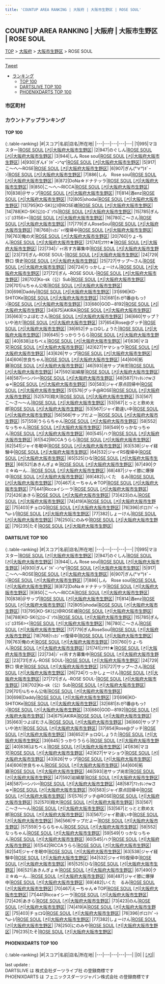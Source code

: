 ```yaml
---
title: 'COUNTUP AREA RANKING | 大阪府 | 大阪市生野区 | ROSE SOUL'
---
```

## COUNTUP AREA RANKING | 大阪府 | 大阪市生野区 | ROSE SOUL

[TOP](/darts/rank/) > [大阪府](/darts/rank/大阪府/) > [大阪市生野区](/darts/rank/大阪府/大阪市生野区/) > ROSE SOUL

___

<a href="https://twitter.com/share?ref_src=twsrc%5Etfw" data-text="COUNTUP AREA RANKING | 大阪府大阪市生野区ROSE SOUL" class="twitter-share-button" data-hashtags="DARTSLIVE,PHOENIXDARTS,darts,ダーツ" data-show-count="false">Tweet</a>

* [ランキング](#カウントアップランキング)
    * [TOP 100](#top-100)
    * [DARTSLIVE TOP 100](#dartslive-top-100)
    * [PHOENIXDARTS TOP 100](#phoenixdarts-top-100)

### 市区町村

<ul>

</ul>

### カウントアップランキング

#### TOP 100



{:.table-ranking}
|#|スコア|名前|店名|所在地|
|---|---|---|---|---|
|1|995|<span class="rank-name-dl">マヨスター</span>|<a href="/darts/rank/shops/4bfdea0d7ebdd9b50d9b047a20a7ba1e.html">ROSE SOUL</a> <a href="https://search.dartslive.com/jp/shop/4bfdea0d7ebdd9b50d9b047a20a7ba1e">[↗]</a>|<a href="/darts/rank/大阪府/大阪市生野区">大阪府大阪市生野区</a>|
|2|947|<span class="rank-name-dl">のぐしん</span>|<a href="/darts/rank/shops/4bfdea0d7ebdd9b50d9b047a20a7ba1e.html">ROSE SOUL</a> <a href="https://search.dartslive.com/jp/shop/4bfdea0d7ebdd9b50d9b047a20a7ba1e">[↗]</a>|<a href="/darts/rank/大阪府/大阪市生野区">大阪府大阪市生野区</a>|
|3|944|<span class="rank-name-dl">しん Rose soul</span>|<a href="/darts/rank/shops/4bfdea0d7ebdd9b50d9b047a20a7ba1e.html">ROSE SOUL</a> <a href="https://search.dartslive.com/jp/shop/4bfdea0d7ebdd9b50d9b047a20a7ba1e">[↗]</a>|<a href="/darts/rank/大阪府/大阪市生野区">大阪府大阪市生野区</a>|
|4|930|<span class="rank-name-dl">ぎんｷﾞﾗｷﾞｰﾝ^q^</span>|<a href="/darts/rank/shops/4bfdea0d7ebdd9b50d9b047a20a7ba1e.html">ROSE SOUL</a> <a href="https://search.dartslive.com/jp/shop/4bfdea0d7ebdd9b50d9b047a20a7ba1e">[↗]</a>|<a href="/darts/rank/大阪府/大阪市生野区">大阪府大阪市生野区</a>|
|5|917|<span class="rank-name-dl">こ〜へ〜ROSE</span>|<a href="/darts/rank/shops/4bfdea0d7ebdd9b50d9b047a20a7ba1e.html">ROSE SOUL</a> <a href="https://search.dartslive.com/jp/shop/4bfdea0d7ebdd9b50d9b047a20a7ba1e">[↗]</a>|<a href="/darts/rank/大阪府/大阪市生野区">大阪府大阪市生野区</a>|
|6|907|<span class="rank-name-dl">ぎん(°∀°)ｷﾞｰﾝ</span>|<a href="/darts/rank/shops/4bfdea0d7ebdd9b50d9b047a20a7ba1e.html">ROSE SOUL</a> <a href="https://search.dartslive.com/jp/shop/4bfdea0d7ebdd9b50d9b047a20a7ba1e">[↗]</a>|<a href="/darts/rank/大阪府/大阪市生野区">大阪府大阪市生野区</a>|
|7|886|<span class="rank-name-dl">しん　Rose soul</span>|<a href="/darts/rank/shops/4bfdea0d7ebdd9b50d9b047a20a7ba1e.html">ROSE SOUL</a> <a href="https://search.dartslive.com/jp/shop/4bfdea0d7ebdd9b50d9b047a20a7ba1e">[↗]</a>|<a href="/darts/rank/大阪府/大阪市生野区">大阪府大阪市生野区</a>|
|8|872|<span class="rank-name-dl">DoNa☆ドナテッラ</span>|<a href="/darts/rank/shops/4bfdea0d7ebdd9b50d9b047a20a7ba1e.html">ROSE SOUL</a> <a href="https://search.dartslive.com/jp/shop/4bfdea0d7ebdd9b50d9b047a20a7ba1e">[↗]</a>|<a href="/darts/rank/大阪府/大阪市生野区">大阪府大阪市生野区</a>|
|9|850|<span class="rank-name-dl">こ〜へ〜RICCA</span>|<a href="/darts/rank/shops/4bfdea0d7ebdd9b50d9b047a20a7ba1e.html">ROSE SOUL</a> <a href="https://search.dartslive.com/jp/shop/4bfdea0d7ebdd9b50d9b047a20a7ba1e">[↗]</a>|<a href="/darts/rank/大阪府/大阪市生野区">大阪府大阪市生野区</a>|
|10|838|<span class="rank-name-dl">＠サップ</span>|<a href="/darts/rank/shops/4bfdea0d7ebdd9b50d9b047a20a7ba1e.html">ROSE SOUL</a> <a href="https://search.dartslive.com/jp/shop/4bfdea0d7ebdd9b50d9b047a20a7ba1e">[↗]</a>|<a href="/darts/rank/大阪府/大阪市生野区">大阪府大阪市生野区</a>|
|11|814|<span class="rank-name-dl">酒enz</span>|<a href="/darts/rank/shops/4bfdea0d7ebdd9b50d9b047a20a7ba1e.html">ROSE SOUL</a> <a href="https://search.dartslive.com/jp/shop/4bfdea0d7ebdd9b50d9b047a20a7ba1e">[↗]</a>|<a href="/darts/rank/大阪府/大阪市生野区">大阪府大阪市生野区</a>|
|12|805|<span class="rank-name-dl">shodai</span>|<a href="/darts/rank/shops/4bfdea0d7ebdd9b50d9b047a20a7ba1e.html">ROSE SOUL</a> <a href="https://search.dartslive.com/jp/shop/4bfdea0d7ebdd9b50d9b047a20a7ba1e">[↗]</a>|<a href="/darts/rank/大阪府/大阪市生野区">大阪府大阪市生野区</a>|
|13|795|<span class="rank-name-dl">KO-SK(公)@ROSE魂</span>|<a href="/darts/rank/shops/4bfdea0d7ebdd9b50d9b047a20a7ba1e.html">ROSE SOUL</a> <a href="https://search.dartslive.com/jp/shop/4bfdea0d7ebdd9b50d9b047a20a7ba1e">[↗]</a>|<a href="/darts/rank/大阪府/大阪市生野区">大阪府大阪市生野区</a>|
|14|788|<span class="rank-name-dl">KO-SK(公)ﾛｰｽﾞｿｳﾙ</span>|<a href="/darts/rank/shops/4bfdea0d7ebdd9b50d9b047a20a7ba1e.html">ROSE SOUL</a> <a href="https://search.dartslive.com/jp/shop/4bfdea0d7ebdd9b50d9b047a20a7ba1e">[↗]</a>|<a href="/darts/rank/大阪府/大阪市生野区">大阪府大阪市生野区</a>|
|15|785|<span class="rank-name-dl">ぎんｼｺﾞﾛ3156&gt;&lt;</span>|<a href="/darts/rank/shops/4bfdea0d7ebdd9b50d9b047a20a7ba1e.html">ROSE SOUL</a> <a href="https://search.dartslive.com/jp/shop/4bfdea0d7ebdd9b50d9b047a20a7ba1e">[↗]</a>|<a href="/darts/rank/大阪府/大阪市生野区">大阪府大阪市生野区</a>|
|16|780|<span class="rank-name-dl">こ〜さん</span>|<a href="/darts/rank/shops/4bfdea0d7ebdd9b50d9b047a20a7ba1e.html">ROSE SOUL</a> <a href="https://search.dartslive.com/jp/shop/4bfdea0d7ebdd9b50d9b047a20a7ba1e">[↗]</a>|<a href="/darts/rank/大阪府/大阪市生野区">大阪府大阪市生野区</a>|
|17|779|<span class="rank-name-dl">ぎんRoseSoul</span>|<a href="/darts/rank/shops/4bfdea0d7ebdd9b50d9b047a20a7ba1e.html">ROSE SOUL</a> <a href="https://search.dartslive.com/jp/shop/4bfdea0d7ebdd9b50d9b047a20a7ba1e">[↗]</a>|<a href="/darts/rank/大阪府/大阪市生野区">大阪府大阪市生野区</a>|
|18|768|<span class="rank-name-dl">ﾘｯｶｼﾞｬｲ復帰中</span>|<a href="/darts/rank/shops/4bfdea0d7ebdd9b50d9b047a20a7ba1e.html">ROSE SOUL</a> <a href="https://search.dartslive.com/jp/shop/4bfdea0d7ebdd9b50d9b047a20a7ba1e">[↗]</a>|<a href="/darts/rank/大阪府/大阪市生野区">大阪府大阪市生野区</a>|
|19|763|<span class="rank-name-dl">俺の犬</span>|<a href="/darts/rank/shops/4bfdea0d7ebdd9b50d9b047a20a7ba1e.html">ROSE SOUL</a> <a href="https://search.dartslive.com/jp/shop/4bfdea0d7ebdd9b50d9b047a20a7ba1e">[↗]</a>|<a href="/darts/rank/大阪府/大阪市生野区">大阪府大阪市生野区</a>|
|20|760|<span class="rank-name-dl">りょ-ちん</span>|<a href="/darts/rank/shops/4bfdea0d7ebdd9b50d9b047a20a7ba1e.html">ROSE SOUL</a> <a href="https://search.dartslive.com/jp/shop/4bfdea0d7ebdd9b50d9b047a20a7ba1e">[↗]</a>|<a href="/darts/rank/大阪府/大阪市生野区">大阪府大阪市生野区</a>|
|21|741|<span class="rank-name-dl">ﾕｳｻｸ★</span>|<a href="/darts/rank/shops/4bfdea0d7ebdd9b50d9b047a20a7ba1e.html">ROSE SOUL</a> <a href="https://search.dartslive.com/jp/shop/4bfdea0d7ebdd9b50d9b047a20a7ba1e">[↗]</a>|<a href="/darts/rank/大阪府/大阪市生野区">大阪府大阪市生野区</a>|
|22|734|<span class="rank-name-dl">ｼﾞｬｲ吊す方募集中</span>|<a href="/darts/rank/shops/4bfdea0d7ebdd9b50d9b047a20a7ba1e.html">ROSE SOUL</a> <a href="https://search.dartslive.com/jp/shop/4bfdea0d7ebdd9b50d9b047a20a7ba1e">[↗]</a>|<a href="/darts/rank/大阪府/大阪市生野区">大阪府大阪市生野区</a>|
|23|731|<span class="rank-name-dl">ぎん-ROSE SOUL-</span>|<a href="/darts/rank/shops/4bfdea0d7ebdd9b50d9b047a20a7ba1e.html">ROSE SOUL</a> <a href="https://search.dartslive.com/jp/shop/4bfdea0d7ebdd9b50d9b047a20a7ba1e">[↗]</a>|<a href="/darts/rank/大阪府/大阪市生野区">大阪府大阪市生野区</a>|
|24|729|<span class="rank-name-dl">野口 慎史</span>|<a href="/darts/rank/shops/4bfdea0d7ebdd9b50d9b047a20a7ba1e.html">ROSE SOUL</a> <a href="https://search.dartslive.com/jp/shop/4bfdea0d7ebdd9b50d9b047a20a7ba1e">[↗]</a>|<a href="/darts/rank/大阪府/大阪市生野区">大阪府大阪市生野区</a>|
|25|727|<span class="rank-name-dl">サップ～さん</span>|<a href="/darts/rank/shops/4bfdea0d7ebdd9b50d9b047a20a7ba1e.html">ROSE SOUL</a> <a href="https://search.dartslive.com/jp/shop/4bfdea0d7ebdd9b50d9b047a20a7ba1e">[↗]</a>|<a href="/darts/rank/大阪府/大阪市生野区">大阪府大阪市生野区</a>|
|26|724|<span class="rank-name-dl">りっかしょーけん</span>|<a href="/darts/rank/shops/4bfdea0d7ebdd9b50d9b047a20a7ba1e.html">ROSE SOUL</a> <a href="https://search.dartslive.com/jp/shop/4bfdea0d7ebdd9b50d9b047a20a7ba1e">[↗]</a>|<a href="/darts/rank/大阪府/大阪市生野区">大阪府大阪市生野区</a>|
|27|721|<span class="rank-name-dl">ぎん -ROSE SOUL-</span>|<a href="/darts/rank/shops/4bfdea0d7ebdd9b50d9b047a20a7ba1e.html">ROSE SOUL</a> <a href="https://search.dartslive.com/jp/shop/4bfdea0d7ebdd9b50d9b047a20a7ba1e">[↗]</a>|<a href="/darts/rank/大阪府/大阪市生野区">大阪府大阪市生野区</a>|
|28|702|<span class="rank-name-dl">Ko-sk（公）Sub</span>|<a href="/darts/rank/shops/4bfdea0d7ebdd9b50d9b047a20a7ba1e.html">ROSE SOUL</a> <a href="https://search.dartslive.com/jp/shop/4bfdea0d7ebdd9b50d9b047a20a7ba1e">[↗]</a>|<a href="/darts/rank/大阪府/大阪市生野区">大阪府大阪市生野区</a>|
|29|701|<span class="rank-name-dl">ﾊﾑちゃん公佑</span>|<a href="/darts/rank/shops/4bfdea0d7ebdd9b50d9b047a20a7ba1e.html">ROSE SOUL</a> <a href="https://search.dartslive.com/jp/shop/4bfdea0d7ebdd9b50d9b047a20a7ba1e">[↗]</a>|<a href="/darts/rank/大阪府/大阪市生野区">大阪府大阪市生野区</a>|
|30|698|<span class="rank-name-dl">Daddy</span>|<a href="/darts/rank/shops/4bfdea0d7ebdd9b50d9b047a20a7ba1e.html">ROSE SOUL</a> <a href="https://search.dartslive.com/jp/shop/4bfdea0d7ebdd9b50d9b047a20a7ba1e">[↗]</a>|<a href="/darts/rank/大阪府/大阪市生野区">大阪府大阪市生野区</a>|
|31|696|<span class="rank-name-dl">KO-SHITOKe</span>|<a href="/darts/rank/shops/4bfdea0d7ebdd9b50d9b047a20a7ba1e.html">ROSE SOUL</a> <a href="https://search.dartslive.com/jp/shop/4bfdea0d7ebdd9b50d9b047a20a7ba1e">[↗]</a>|<a href="/darts/rank/大阪府/大阪市生野区">大阪府大阪市生野区</a>|
|32|681|<span class="rank-name-dl">ｵﾚが1番@もっｸﾝ</span>|<a href="/darts/rank/shops/4bfdea0d7ebdd9b50d9b047a20a7ba1e.html">ROSE SOUL</a> <a href="https://search.dartslive.com/jp/shop/4bfdea0d7ebdd9b50d9b047a20a7ba1e">[↗]</a>|<a href="/darts/rank/大阪府/大阪市生野区">大阪府大阪市生野区</a>|
|33|680|<span class="rank-name-dl">GOD∽8192</span>|<a href="/darts/rank/shops/4bfdea0d7ebdd9b50d9b047a20a7ba1e.html">ROSE SOUL</a> <a href="https://search.dartslive.com/jp/shop/4bfdea0d7ebdd9b50d9b047a20a7ba1e">[↗]</a>|<a href="/darts/rank/大阪府/大阪市生野区">大阪府大阪市生野区</a>|
|34|675|<span class="rank-name-dl">AKIRA</span>|<a href="/darts/rank/shops/4bfdea0d7ebdd9b50d9b047a20a7ba1e.html">ROSE SOUL</a> <a href="https://search.dartslive.com/jp/shop/4bfdea0d7ebdd9b50d9b047a20a7ba1e">[↗]</a>|<a href="/darts/rank/大阪府/大阪市生野区">大阪府大阪市生野区</a>|
|35|663|<span class="rank-name-dl">つよぼむさん</span>|<a href="/darts/rank/shops/4bfdea0d7ebdd9b50d9b047a20a7ba1e.html">ROSE SOUL</a> <a href="https://search.dartslive.com/jp/shop/4bfdea0d7ebdd9b50d9b047a20a7ba1e">[↗]</a>|<a href="/darts/rank/大阪府/大阪市生野区">大阪府大阪市生野区</a>|
|36|660|<span class="rank-name-dl">サップ？いや池だ</span>|<a href="/darts/rank/shops/4bfdea0d7ebdd9b50d9b047a20a7ba1e.html">ROSE SOUL</a> <a href="https://search.dartslive.com/jp/shop/4bfdea0d7ebdd9b50d9b047a20a7ba1e">[↗]</a>|<a href="/darts/rank/大阪府/大阪市生野区">大阪府大阪市生野区</a>|
|37|654|<span class="rank-name-dl">Rose@グッチ</span>|<a href="/darts/rank/shops/4bfdea0d7ebdd9b50d9b047a20a7ba1e.html">ROSE SOUL</a> <a href="https://search.dartslive.com/jp/shop/4bfdea0d7ebdd9b50d9b047a20a7ba1e">[↗]</a>|<a href="/darts/rank/大阪府/大阪市生野区">大阪府大阪市生野区</a>|
|38|652|<span class="rank-name-dl">チョロQしょうた</span>|<a href="/darts/rank/shops/4bfdea0d7ebdd9b50d9b047a20a7ba1e.html">ROSE SOUL</a> <a href="https://search.dartslive.com/jp/shop/4bfdea0d7ebdd9b50d9b047a20a7ba1e">[↗]</a>|<a href="/darts/rank/大阪府/大阪市生野区">大阪府大阪市生野区</a>|
|39|645|<span class="rank-name-dl">うっかりうらら</span>|<a href="/darts/rank/shops/4bfdea0d7ebdd9b50d9b047a20a7ba1e.html">ROSE SOUL</a> <a href="https://search.dartslive.com/jp/shop/4bfdea0d7ebdd9b50d9b047a20a7ba1e">[↗]</a>|<a href="/darts/rank/大阪府/大阪市生野区">大阪府大阪市生野区</a>|
|40|638|<span class="rank-name-dl">はちべぇ</span>|<a href="/darts/rank/shops/4bfdea0d7ebdd9b50d9b047a20a7ba1e.html">ROSE SOUL</a> <a href="https://search.dartslive.com/jp/shop/4bfdea0d7ebdd9b50d9b047a20a7ba1e">[↗]</a>|<a href="/darts/rank/大阪府/大阪市生野区">大阪府大阪市生野区</a>|
|41|636|<span class="rank-name-dl">マヨ兄</span>|<a href="/darts/rank/shops/4bfdea0d7ebdd9b50d9b047a20a7ba1e.html">ROSE SOUL</a> <a href="https://search.dartslive.com/jp/shop/4bfdea0d7ebdd9b50d9b047a20a7ba1e">[↗]</a>|<a href="/darts/rank/大阪府/大阪市生野区">大阪府大阪市生野区</a>|
|42|627|<span class="rank-name-dl">ヤマショウ</span>|<a href="/darts/rank/shops/4bfdea0d7ebdd9b50d9b047a20a7ba1e.html">ROSE SOUL</a> <a href="https://search.dartslive.com/jp/shop/4bfdea0d7ebdd9b50d9b047a20a7ba1e">[↗]</a>|<a href="/darts/rank/大阪府/大阪市生野区">大阪府大阪市生野区</a>|
|43|626|<span class="rank-name-dl">サップ</span>|<a href="/darts/rank/shops/4bfdea0d7ebdd9b50d9b047a20a7ba1e.html">ROSE SOUL</a> <a href="https://search.dartslive.com/jp/shop/4bfdea0d7ebdd9b50d9b047a20a7ba1e">[↗]</a>|<a href="/darts/rank/大阪府/大阪市生野区">大阪府大阪市生野区</a>|
|44|606|<span class="rank-name-dl">世良ちゃん</span>|<a href="/darts/rank/shops/4bfdea0d7ebdd9b50d9b047a20a7ba1e.html">ROSE SOUL</a> <a href="https://search.dartslive.com/jp/shop/4bfdea0d7ebdd9b50d9b047a20a7ba1e">[↗]</a>|<a href="/darts/rank/大阪府/大阪市生野区">大阪府大阪市生野区</a>|
|44|606|<span class="rank-name-dl">拓磨</span>|<a href="/darts/rank/shops/4bfdea0d7ebdd9b50d9b047a20a7ba1e.html">ROSE SOUL</a> <a href="https://search.dartslive.com/jp/shop/4bfdea0d7ebdd9b50d9b047a20a7ba1e">[↗]</a>|<a href="/darts/rank/大阪府/大阪市生野区">大阪府大阪市生野区</a>|
|46|593|<span class="rank-name-dl">池サップ尚宏</span>|<a href="/darts/rank/shops/4bfdea0d7ebdd9b50d9b047a20a7ba1e.html">ROSE SOUL</a> <a href="https://search.dartslive.com/jp/shop/4bfdea0d7ebdd9b50d9b047a20a7ba1e">[↗]</a>|<a href="/darts/rank/大阪府/大阪市生野区">大阪府大阪市生野区</a>|
|47|592|<span class="rank-name-dl">岩綿屋</span>|<a href="/darts/rank/shops/4bfdea0d7ebdd9b50d9b047a20a7ba1e.html">ROSE SOUL</a> <a href="https://search.dartslive.com/jp/shop/4bfdea0d7ebdd9b50d9b047a20a7ba1e">[↗]</a>|<a href="/darts/rank/大阪府/大阪市生野区">大阪府大阪市生野区</a>|
|48|587|<span class="rank-name-dl">∽シバ∽</span>|<a href="/darts/rank/shops/4bfdea0d7ebdd9b50d9b047a20a7ba1e.html">ROSE SOUL</a> <a href="https://search.dartslive.com/jp/shop/4bfdea0d7ebdd9b50d9b047a20a7ba1e">[↗]</a>|<a href="/darts/rank/大阪府/大阪市生野区">大阪府大阪市生野区</a>|
|48|587|<span class="rank-name-dl">ｱﾏｯﾀﾚﾝﾅwさゅ*</span>|<a href="/darts/rank/shops/4bfdea0d7ebdd9b50d9b047a20a7ba1e.html">ROSE SOUL</a> <a href="https://search.dartslive.com/jp/shop/4bfdea0d7ebdd9b50d9b047a20a7ba1e">[↗]</a>|<a href="/darts/rank/大阪府/大阪市生野区">大阪府大阪市生野区</a>|
|50|583|<span class="rank-name-dl">ジャイ原点回帰中</span>|<a href="/darts/rank/shops/4bfdea0d7ebdd9b50d9b047a20a7ba1e.html">ROSE SOUL</a> <a href="https://search.dartslive.com/jp/shop/4bfdea0d7ebdd9b50d9b047a20a7ba1e">[↗]</a>|<a href="/darts/rank/大阪府/大阪市生野区">大阪府大阪市生野区</a>|
|51|576|<span class="rank-name-dl">グッチ@ROSE</span>|<a href="/darts/rank/shops/4bfdea0d7ebdd9b50d9b047a20a7ba1e.html">ROSE SOUL</a> <a href="https://search.dartslive.com/jp/shop/4bfdea0d7ebdd9b50d9b047a20a7ba1e">[↗]</a>|<a href="/darts/rank/大阪府/大阪市生野区">大阪府大阪市生野区</a>|
|52|570|<span class="rank-name-dl">翔大</span>|<a href="/darts/rank/shops/4bfdea0d7ebdd9b50d9b047a20a7ba1e.html">ROSE SOUL</a> <a href="https://search.dartslive.com/jp/shop/4bfdea0d7ebdd9b50d9b047a20a7ba1e">[↗]</a>|<a href="/darts/rank/大阪府/大阪市生野区">大阪府大阪市生野区</a>|
|53|567|<span class="rank-name-dl">こ〜さ〜〜ん</span>|<a href="/darts/rank/shops/4bfdea0d7ebdd9b50d9b047a20a7ba1e.html">ROSE SOUL</a> <a href="https://search.dartslive.com/jp/shop/4bfdea0d7ebdd9b50d9b047a20a7ba1e">[↗]</a>|<a href="/darts/rank/大阪府/大阪市生野区">大阪府大阪市生野区</a>|
|53|567|<span class="rank-name-dl">とっとと飲め太郎</span>|<a href="/darts/rank/shops/4bfdea0d7ebdd9b50d9b047a20a7ba1e.html">ROSE SOUL</a> <a href="https://search.dartslive.com/jp/shop/4bfdea0d7ebdd9b50d9b047a20a7ba1e">[↗]</a>|<a href="/darts/rank/大阪府/大阪市生野区">大阪府大阪市生野区</a>|
|53|567|<span class="rank-name-dl">ジャイ勘違い中</span>|<a href="/darts/rank/shops/4bfdea0d7ebdd9b50d9b047a20a7ba1e.html">ROSE SOUL</a> <a href="https://search.dartslive.com/jp/shop/4bfdea0d7ebdd9b50d9b047a20a7ba1e">[↗]</a>|<a href="/darts/rank/大阪府/大阪市生野区">大阪府大阪市生野区</a>|
|56|566|<span class="rank-name-dl">サップだよー</span>|<a href="/darts/rank/shops/4bfdea0d7ebdd9b50d9b047a20a7ba1e.html">ROSE SOUL</a> <a href="https://search.dartslive.com/jp/shop/4bfdea0d7ebdd9b50d9b047a20a7ba1e">[↗]</a>|<a href="/darts/rank/大阪府/大阪市生野区">大阪府大阪市生野区</a>|
|57|559|<span class="rank-name-dl">うららちゃん</span>|<a href="/darts/rank/shops/4bfdea0d7ebdd9b50d9b047a20a7ba1e.html">ROSE SOUL</a> <a href="https://search.dartslive.com/jp/shop/4bfdea0d7ebdd9b50d9b047a20a7ba1e">[↗]</a>|<a href="/darts/rank/大阪府/大阪市生野区">大阪府大阪市生野区</a>|
|58|552|<span class="rank-name-dl">なっちゃん</span>|<a href="/darts/rank/shops/4bfdea0d7ebdd9b50d9b047a20a7ba1e.html">ROSE SOUL</a> <a href="https://search.dartslive.com/jp/shop/4bfdea0d7ebdd9b50d9b047a20a7ba1e">[↗]</a>|<a href="/darts/rank/大阪府/大阪市生野区">大阪府大阪市生野区</a>|
|59|549|<span class="rank-name-dl">りっかなっちゃん</span>|<a href="/darts/rank/shops/4bfdea0d7ebdd9b50d9b047a20a7ba1e.html">ROSE SOUL</a> <a href="https://search.dartslive.com/jp/shop/4bfdea0d7ebdd9b50d9b047a20a7ba1e">[↗]</a>|<a href="/darts/rank/大阪府/大阪市生野区">大阪府大阪市生野区</a>|
|60|545|<span class="rank-name-dl">ハク</span>|<a href="/darts/rank/shops/4bfdea0d7ebdd9b50d9b047a20a7ba1e.html">ROSE SOUL</a> <a href="https://search.dartslive.com/jp/shop/4bfdea0d7ebdd9b50d9b047a20a7ba1e">[↗]</a>|<a href="/darts/rank/大阪府/大阪市生野区">大阪府大阪市生野区</a>|
|61|542|<span class="rank-name-dl">RICCAうらら</span>|<a href="/darts/rank/shops/4bfdea0d7ebdd9b50d9b047a20a7ba1e.html">ROSE SOUL</a> <a href="https://search.dartslive.com/jp/shop/4bfdea0d7ebdd9b50d9b047a20a7ba1e">[↗]</a>|<a href="/darts/rank/大阪府/大阪市生野区">大阪府大阪市生野区</a>|
|62|541|<span class="rank-name-dl">ジャイ冬眠中</span>|<a href="/darts/rank/shops/4bfdea0d7ebdd9b50d9b047a20a7ba1e.html">ROSE SOUL</a> <a href="https://search.dartslive.com/jp/shop/4bfdea0d7ebdd9b50d9b047a20a7ba1e">[↗]</a>|<a href="/darts/rank/大阪府/大阪市生野区">大阪府大阪市生野区</a>|
|63|538|<span class="rank-name-dl">ジャイ経験中</span>|<a href="/darts/rank/shops/4bfdea0d7ebdd9b50d9b047a20a7ba1e.html">ROSE SOUL</a> <a href="https://search.dartslive.com/jp/shop/4bfdea0d7ebdd9b50d9b047a20a7ba1e">[↗]</a>|<a href="/darts/rank/大阪府/大阪市生野区">大阪府大阪市生野区</a>|
|64|532|<span class="rank-name-dl">ジャイRS復帰中</span>|<a href="/darts/rank/shops/4bfdea0d7ebdd9b50d9b047a20a7ba1e.html">ROSE SOUL</a> <a href="https://search.dartslive.com/jp/shop/4bfdea0d7ebdd9b50d9b047a20a7ba1e">[↗]</a>|<a href="/darts/rank/大阪府/大阪市生野区">大阪府大阪市生野区</a>|
|65|525|<span class="rank-name-dl">ひな</span>|<a href="/darts/rank/shops/4bfdea0d7ebdd9b50d9b047a20a7ba1e.html">ROSE SOUL</a> <a href="https://search.dartslive.com/jp/shop/4bfdea0d7ebdd9b50d9b047a20a7ba1e">[↗]</a>|<a href="/darts/rank/大阪府/大阪市生野区">大阪府大阪市生野区</a>|
|66|521|<span class="rank-name-dl">あきんぎょ☆</span>|<a href="/darts/rank/shops/4bfdea0d7ebdd9b50d9b047a20a7ba1e.html">ROSE SOUL</a> <a href="https://search.dartslive.com/jp/shop/4bfdea0d7ebdd9b50d9b047a20a7ba1e">[↗]</a>|<a href="/darts/rank/大阪府/大阪市生野区">大阪府大阪市生野区</a>|
|67|490|<span class="rank-name-dl">クミ☆ぬーん…</span>|<a href="/darts/rank/shops/4bfdea0d7ebdd9b50d9b047a20a7ba1e.html">ROSE SOUL</a> <a href="https://search.dartslive.com/jp/shop/4bfdea0d7ebdd9b50d9b047a20a7ba1e">[↗]</a>|<a href="/darts/rank/大阪府/大阪市生野区">大阪府大阪市生野区</a>|
|68|487|<span class="rank-name-dl">ジャイ膝に爆弾中</span>|<a href="/darts/rank/shops/4bfdea0d7ebdd9b50d9b047a20a7ba1e.html">ROSE SOUL</a> <a href="https://search.dartslive.com/jp/shop/4bfdea0d7ebdd9b50d9b047a20a7ba1e">[↗]</a>|<a href="/darts/rank/大阪府/大阪市生野区">大阪府大阪市生野区</a>|
|69|482|<span class="rank-name-dl">いくた　るみ</span>|<a href="/darts/rank/shops/4bfdea0d7ebdd9b50d9b047a20a7ba1e.html">ROSE SOUL</a> <a href="https://search.dartslive.com/jp/shop/4bfdea0d7ebdd9b50d9b047a20a7ba1e">[↗]</a>|<a href="/darts/rank/大阪府/大阪市生野区">大阪府大阪市生野区</a>|
|70|467|<span class="rank-name-dl">えーちゃん☆TOP</span>|<a href="/darts/rank/shops/4bfdea0d7ebdd9b50d9b047a20a7ba1e.html">ROSE SOUL</a> <a href="https://search.dartslive.com/jp/shop/4bfdea0d7ebdd9b50d9b047a20a7ba1e">[↗]</a>|<a href="/darts/rank/大阪府/大阪市生野区">大阪府大阪市生野区</a>|
|71|441|<span class="rank-name-dl">Riccaイシーラ</span>|<a href="/darts/rank/shops/4bfdea0d7ebdd9b50d9b047a20a7ba1e.html">ROSE SOUL</a> <a href="https://search.dartslive.com/jp/shop/4bfdea0d7ebdd9b50d9b047a20a7ba1e">[↗]</a>|<a href="/darts/rank/大阪府/大阪市生野区">大阪府大阪市生野区</a>|
|72|426|<span class="rank-name-dl">あきら</span>|<a href="/darts/rank/shops/4bfdea0d7ebdd9b50d9b047a20a7ba1e.html">ROSE SOUL</a> <a href="https://search.dartslive.com/jp/shop/4bfdea0d7ebdd9b50d9b047a20a7ba1e">[↗]</a>|<a href="/darts/rank/大阪府/大阪市生野区">大阪府大阪市生野区</a>|
|73|423|<span class="rank-name-dl">のん</span>|<a href="/darts/rank/shops/4bfdea0d7ebdd9b50d9b047a20a7ba1e.html">ROSE SOUL</a> <a href="https://search.dartslive.com/jp/shop/4bfdea0d7ebdd9b50d9b047a20a7ba1e">[↗]</a>|<a href="/darts/rank/大阪府/大阪市生野区">大阪府大阪市生野区</a>|
|74|419|<span class="rank-name-dl">A</span>|<a href="/darts/rank/shops/4bfdea0d7ebdd9b50d9b047a20a7ba1e.html">ROSE SOUL</a> <a href="https://search.dartslive.com/jp/shop/4bfdea0d7ebdd9b50d9b047a20a7ba1e">[↗]</a>|<a href="/darts/rank/大阪府/大阪市生野区">大阪府大阪市生野区</a>|
|75|403|<span class="rank-name-dl">チョロQ</span>|<a href="/darts/rank/shops/4bfdea0d7ebdd9b50d9b047a20a7ba1e.html">ROSE SOUL</a> <a href="https://search.dartslive.com/jp/shop/4bfdea0d7ebdd9b50d9b047a20a7ba1e">[↗]</a>|<a href="/darts/rank/大阪府/大阪市生野区">大阪府大阪市生野区</a>|
|76|396|<span class="rank-name-dl">ボロｱﾊﾟｰﾄ *ω-)/</span>|<a href="/darts/rank/shops/4bfdea0d7ebdd9b50d9b047a20a7ba1e.html">ROSE SOUL</a> <a href="https://search.dartslive.com/jp/shop/4bfdea0d7ebdd9b50d9b047a20a7ba1e">[↗]</a>|<a href="/darts/rank/大阪府/大阪市生野区">大阪府大阪市生野区</a>|
|77|382|<span class="rank-name-dl">しょーけん</span>|<a href="/darts/rank/shops/4bfdea0d7ebdd9b50d9b047a20a7ba1e.html">ROSE SOUL</a> <a href="https://search.dartslive.com/jp/shop/4bfdea0d7ebdd9b50d9b047a20a7ba1e">[↗]</a>|<a href="/darts/rank/大阪府/大阪市生野区">大阪府大阪市生野区</a>|
|78|250|<span class="rank-name-dl">にのみや</span>|<a href="/darts/rank/shops/4bfdea0d7ebdd9b50d9b047a20a7ba1e.html">ROSE SOUL</a> <a href="https://search.dartslive.com/jp/shop/4bfdea0d7ebdd9b50d9b047a20a7ba1e">[↗]</a>|<a href="/darts/rank/大阪府/大阪市生野区">大阪府大阪市生野区</a>|
|79|235|<span class="rank-name-dl">たそ</span>|<a href="/darts/rank/shops/4bfdea0d7ebdd9b50d9b047a20a7ba1e.html">ROSE SOUL</a> <a href="https://search.dartslive.com/jp/shop/4bfdea0d7ebdd9b50d9b047a20a7ba1e">[↗]</a>|<a href="/darts/rank/大阪府/大阪市生野区">大阪府大阪市生野区</a>|


#### DARTSLIVE TOP 100



{:.table-ranking}
|#|スコア|名前|店名|所在地|
|---|---|---|---|---|
|1|995|<span class="rank-name-dl">マヨスター</span>|<a href="/darts/rank/shops/4bfdea0d7ebdd9b50d9b047a20a7ba1e.html">ROSE SOUL</a> <a href="https://search.dartslive.com/jp/shop/4bfdea0d7ebdd9b50d9b047a20a7ba1e">[↗]</a>|<a href="/darts/rank/大阪府/大阪市生野区">大阪府大阪市生野区</a>|
|2|947|<span class="rank-name-dl">のぐしん</span>|<a href="/darts/rank/shops/4bfdea0d7ebdd9b50d9b047a20a7ba1e.html">ROSE SOUL</a> <a href="https://search.dartslive.com/jp/shop/4bfdea0d7ebdd9b50d9b047a20a7ba1e">[↗]</a>|<a href="/darts/rank/大阪府/大阪市生野区">大阪府大阪市生野区</a>|
|3|944|<span class="rank-name-dl">しん Rose soul</span>|<a href="/darts/rank/shops/4bfdea0d7ebdd9b50d9b047a20a7ba1e.html">ROSE SOUL</a> <a href="https://search.dartslive.com/jp/shop/4bfdea0d7ebdd9b50d9b047a20a7ba1e">[↗]</a>|<a href="/darts/rank/大阪府/大阪市生野区">大阪府大阪市生野区</a>|
|4|930|<span class="rank-name-dl">ぎんｷﾞﾗｷﾞｰﾝ^q^</span>|<a href="/darts/rank/shops/4bfdea0d7ebdd9b50d9b047a20a7ba1e.html">ROSE SOUL</a> <a href="https://search.dartslive.com/jp/shop/4bfdea0d7ebdd9b50d9b047a20a7ba1e">[↗]</a>|<a href="/darts/rank/大阪府/大阪市生野区">大阪府大阪市生野区</a>|
|5|917|<span class="rank-name-dl">こ〜へ〜ROSE</span>|<a href="/darts/rank/shops/4bfdea0d7ebdd9b50d9b047a20a7ba1e.html">ROSE SOUL</a> <a href="https://search.dartslive.com/jp/shop/4bfdea0d7ebdd9b50d9b047a20a7ba1e">[↗]</a>|<a href="/darts/rank/大阪府/大阪市生野区">大阪府大阪市生野区</a>|
|6|907|<span class="rank-name-dl">ぎん(°∀°)ｷﾞｰﾝ</span>|<a href="/darts/rank/shops/4bfdea0d7ebdd9b50d9b047a20a7ba1e.html">ROSE SOUL</a> <a href="https://search.dartslive.com/jp/shop/4bfdea0d7ebdd9b50d9b047a20a7ba1e">[↗]</a>|<a href="/darts/rank/大阪府/大阪市生野区">大阪府大阪市生野区</a>|
|7|886|<span class="rank-name-dl">しん　Rose soul</span>|<a href="/darts/rank/shops/4bfdea0d7ebdd9b50d9b047a20a7ba1e.html">ROSE SOUL</a> <a href="https://search.dartslive.com/jp/shop/4bfdea0d7ebdd9b50d9b047a20a7ba1e">[↗]</a>|<a href="/darts/rank/大阪府/大阪市生野区">大阪府大阪市生野区</a>|
|8|872|<span class="rank-name-dl">DoNa☆ドナテッラ</span>|<a href="/darts/rank/shops/4bfdea0d7ebdd9b50d9b047a20a7ba1e.html">ROSE SOUL</a> <a href="https://search.dartslive.com/jp/shop/4bfdea0d7ebdd9b50d9b047a20a7ba1e">[↗]</a>|<a href="/darts/rank/大阪府/大阪市生野区">大阪府大阪市生野区</a>|
|9|850|<span class="rank-name-dl">こ〜へ〜RICCA</span>|<a href="/darts/rank/shops/4bfdea0d7ebdd9b50d9b047a20a7ba1e.html">ROSE SOUL</a> <a href="https://search.dartslive.com/jp/shop/4bfdea0d7ebdd9b50d9b047a20a7ba1e">[↗]</a>|<a href="/darts/rank/大阪府/大阪市生野区">大阪府大阪市生野区</a>|
|10|838|<span class="rank-name-dl">＠サップ</span>|<a href="/darts/rank/shops/4bfdea0d7ebdd9b50d9b047a20a7ba1e.html">ROSE SOUL</a> <a href="https://search.dartslive.com/jp/shop/4bfdea0d7ebdd9b50d9b047a20a7ba1e">[↗]</a>|<a href="/darts/rank/大阪府/大阪市生野区">大阪府大阪市生野区</a>|
|11|814|<span class="rank-name-dl">酒enz</span>|<a href="/darts/rank/shops/4bfdea0d7ebdd9b50d9b047a20a7ba1e.html">ROSE SOUL</a> <a href="https://search.dartslive.com/jp/shop/4bfdea0d7ebdd9b50d9b047a20a7ba1e">[↗]</a>|<a href="/darts/rank/大阪府/大阪市生野区">大阪府大阪市生野区</a>|
|12|805|<span class="rank-name-dl">shodai</span>|<a href="/darts/rank/shops/4bfdea0d7ebdd9b50d9b047a20a7ba1e.html">ROSE SOUL</a> <a href="https://search.dartslive.com/jp/shop/4bfdea0d7ebdd9b50d9b047a20a7ba1e">[↗]</a>|<a href="/darts/rank/大阪府/大阪市生野区">大阪府大阪市生野区</a>|
|13|795|<span class="rank-name-dl">KO-SK(公)@ROSE魂</span>|<a href="/darts/rank/shops/4bfdea0d7ebdd9b50d9b047a20a7ba1e.html">ROSE SOUL</a> <a href="https://search.dartslive.com/jp/shop/4bfdea0d7ebdd9b50d9b047a20a7ba1e">[↗]</a>|<a href="/darts/rank/大阪府/大阪市生野区">大阪府大阪市生野区</a>|
|14|788|<span class="rank-name-dl">KO-SK(公)ﾛｰｽﾞｿｳﾙ</span>|<a href="/darts/rank/shops/4bfdea0d7ebdd9b50d9b047a20a7ba1e.html">ROSE SOUL</a> <a href="https://search.dartslive.com/jp/shop/4bfdea0d7ebdd9b50d9b047a20a7ba1e">[↗]</a>|<a href="/darts/rank/大阪府/大阪市生野区">大阪府大阪市生野区</a>|
|15|785|<span class="rank-name-dl">ぎんｼｺﾞﾛ3156&gt;&lt;</span>|<a href="/darts/rank/shops/4bfdea0d7ebdd9b50d9b047a20a7ba1e.html">ROSE SOUL</a> <a href="https://search.dartslive.com/jp/shop/4bfdea0d7ebdd9b50d9b047a20a7ba1e">[↗]</a>|<a href="/darts/rank/大阪府/大阪市生野区">大阪府大阪市生野区</a>|
|16|780|<span class="rank-name-dl">こ〜さん</span>|<a href="/darts/rank/shops/4bfdea0d7ebdd9b50d9b047a20a7ba1e.html">ROSE SOUL</a> <a href="https://search.dartslive.com/jp/shop/4bfdea0d7ebdd9b50d9b047a20a7ba1e">[↗]</a>|<a href="/darts/rank/大阪府/大阪市生野区">大阪府大阪市生野区</a>|
|17|779|<span class="rank-name-dl">ぎんRoseSoul</span>|<a href="/darts/rank/shops/4bfdea0d7ebdd9b50d9b047a20a7ba1e.html">ROSE SOUL</a> <a href="https://search.dartslive.com/jp/shop/4bfdea0d7ebdd9b50d9b047a20a7ba1e">[↗]</a>|<a href="/darts/rank/大阪府/大阪市生野区">大阪府大阪市生野区</a>|
|18|768|<span class="rank-name-dl">ﾘｯｶｼﾞｬｲ復帰中</span>|<a href="/darts/rank/shops/4bfdea0d7ebdd9b50d9b047a20a7ba1e.html">ROSE SOUL</a> <a href="https://search.dartslive.com/jp/shop/4bfdea0d7ebdd9b50d9b047a20a7ba1e">[↗]</a>|<a href="/darts/rank/大阪府/大阪市生野区">大阪府大阪市生野区</a>|
|19|763|<span class="rank-name-dl">俺の犬</span>|<a href="/darts/rank/shops/4bfdea0d7ebdd9b50d9b047a20a7ba1e.html">ROSE SOUL</a> <a href="https://search.dartslive.com/jp/shop/4bfdea0d7ebdd9b50d9b047a20a7ba1e">[↗]</a>|<a href="/darts/rank/大阪府/大阪市生野区">大阪府大阪市生野区</a>|
|20|760|<span class="rank-name-dl">りょ-ちん</span>|<a href="/darts/rank/shops/4bfdea0d7ebdd9b50d9b047a20a7ba1e.html">ROSE SOUL</a> <a href="https://search.dartslive.com/jp/shop/4bfdea0d7ebdd9b50d9b047a20a7ba1e">[↗]</a>|<a href="/darts/rank/大阪府/大阪市生野区">大阪府大阪市生野区</a>|
|21|741|<span class="rank-name-dl">ﾕｳｻｸ★</span>|<a href="/darts/rank/shops/4bfdea0d7ebdd9b50d9b047a20a7ba1e.html">ROSE SOUL</a> <a href="https://search.dartslive.com/jp/shop/4bfdea0d7ebdd9b50d9b047a20a7ba1e">[↗]</a>|<a href="/darts/rank/大阪府/大阪市生野区">大阪府大阪市生野区</a>|
|22|734|<span class="rank-name-dl">ｼﾞｬｲ吊す方募集中</span>|<a href="/darts/rank/shops/4bfdea0d7ebdd9b50d9b047a20a7ba1e.html">ROSE SOUL</a> <a href="https://search.dartslive.com/jp/shop/4bfdea0d7ebdd9b50d9b047a20a7ba1e">[↗]</a>|<a href="/darts/rank/大阪府/大阪市生野区">大阪府大阪市生野区</a>|
|23|731|<span class="rank-name-dl">ぎん-ROSE SOUL-</span>|<a href="/darts/rank/shops/4bfdea0d7ebdd9b50d9b047a20a7ba1e.html">ROSE SOUL</a> <a href="https://search.dartslive.com/jp/shop/4bfdea0d7ebdd9b50d9b047a20a7ba1e">[↗]</a>|<a href="/darts/rank/大阪府/大阪市生野区">大阪府大阪市生野区</a>|
|24|729|<span class="rank-name-dl">野口 慎史</span>|<a href="/darts/rank/shops/4bfdea0d7ebdd9b50d9b047a20a7ba1e.html">ROSE SOUL</a> <a href="https://search.dartslive.com/jp/shop/4bfdea0d7ebdd9b50d9b047a20a7ba1e">[↗]</a>|<a href="/darts/rank/大阪府/大阪市生野区">大阪府大阪市生野区</a>|
|25|727|<span class="rank-name-dl">サップ～さん</span>|<a href="/darts/rank/shops/4bfdea0d7ebdd9b50d9b047a20a7ba1e.html">ROSE SOUL</a> <a href="https://search.dartslive.com/jp/shop/4bfdea0d7ebdd9b50d9b047a20a7ba1e">[↗]</a>|<a href="/darts/rank/大阪府/大阪市生野区">大阪府大阪市生野区</a>|
|26|724|<span class="rank-name-dl">りっかしょーけん</span>|<a href="/darts/rank/shops/4bfdea0d7ebdd9b50d9b047a20a7ba1e.html">ROSE SOUL</a> <a href="https://search.dartslive.com/jp/shop/4bfdea0d7ebdd9b50d9b047a20a7ba1e">[↗]</a>|<a href="/darts/rank/大阪府/大阪市生野区">大阪府大阪市生野区</a>|
|27|721|<span class="rank-name-dl">ぎん -ROSE SOUL-</span>|<a href="/darts/rank/shops/4bfdea0d7ebdd9b50d9b047a20a7ba1e.html">ROSE SOUL</a> <a href="https://search.dartslive.com/jp/shop/4bfdea0d7ebdd9b50d9b047a20a7ba1e">[↗]</a>|<a href="/darts/rank/大阪府/大阪市生野区">大阪府大阪市生野区</a>|
|28|702|<span class="rank-name-dl">Ko-sk（公）Sub</span>|<a href="/darts/rank/shops/4bfdea0d7ebdd9b50d9b047a20a7ba1e.html">ROSE SOUL</a> <a href="https://search.dartslive.com/jp/shop/4bfdea0d7ebdd9b50d9b047a20a7ba1e">[↗]</a>|<a href="/darts/rank/大阪府/大阪市生野区">大阪府大阪市生野区</a>|
|29|701|<span class="rank-name-dl">ﾊﾑちゃん公佑</span>|<a href="/darts/rank/shops/4bfdea0d7ebdd9b50d9b047a20a7ba1e.html">ROSE SOUL</a> <a href="https://search.dartslive.com/jp/shop/4bfdea0d7ebdd9b50d9b047a20a7ba1e">[↗]</a>|<a href="/darts/rank/大阪府/大阪市生野区">大阪府大阪市生野区</a>|
|30|698|<span class="rank-name-dl">Daddy</span>|<a href="/darts/rank/shops/4bfdea0d7ebdd9b50d9b047a20a7ba1e.html">ROSE SOUL</a> <a href="https://search.dartslive.com/jp/shop/4bfdea0d7ebdd9b50d9b047a20a7ba1e">[↗]</a>|<a href="/darts/rank/大阪府/大阪市生野区">大阪府大阪市生野区</a>|
|31|696|<span class="rank-name-dl">KO-SHITOKe</span>|<a href="/darts/rank/shops/4bfdea0d7ebdd9b50d9b047a20a7ba1e.html">ROSE SOUL</a> <a href="https://search.dartslive.com/jp/shop/4bfdea0d7ebdd9b50d9b047a20a7ba1e">[↗]</a>|<a href="/darts/rank/大阪府/大阪市生野区">大阪府大阪市生野区</a>|
|32|681|<span class="rank-name-dl">ｵﾚが1番@もっｸﾝ</span>|<a href="/darts/rank/shops/4bfdea0d7ebdd9b50d9b047a20a7ba1e.html">ROSE SOUL</a> <a href="https://search.dartslive.com/jp/shop/4bfdea0d7ebdd9b50d9b047a20a7ba1e">[↗]</a>|<a href="/darts/rank/大阪府/大阪市生野区">大阪府大阪市生野区</a>|
|33|680|<span class="rank-name-dl">GOD∽8192</span>|<a href="/darts/rank/shops/4bfdea0d7ebdd9b50d9b047a20a7ba1e.html">ROSE SOUL</a> <a href="https://search.dartslive.com/jp/shop/4bfdea0d7ebdd9b50d9b047a20a7ba1e">[↗]</a>|<a href="/darts/rank/大阪府/大阪市生野区">大阪府大阪市生野区</a>|
|34|675|<span class="rank-name-dl">AKIRA</span>|<a href="/darts/rank/shops/4bfdea0d7ebdd9b50d9b047a20a7ba1e.html">ROSE SOUL</a> <a href="https://search.dartslive.com/jp/shop/4bfdea0d7ebdd9b50d9b047a20a7ba1e">[↗]</a>|<a href="/darts/rank/大阪府/大阪市生野区">大阪府大阪市生野区</a>|
|35|663|<span class="rank-name-dl">つよぼむさん</span>|<a href="/darts/rank/shops/4bfdea0d7ebdd9b50d9b047a20a7ba1e.html">ROSE SOUL</a> <a href="https://search.dartslive.com/jp/shop/4bfdea0d7ebdd9b50d9b047a20a7ba1e">[↗]</a>|<a href="/darts/rank/大阪府/大阪市生野区">大阪府大阪市生野区</a>|
|36|660|<span class="rank-name-dl">サップ？いや池だ</span>|<a href="/darts/rank/shops/4bfdea0d7ebdd9b50d9b047a20a7ba1e.html">ROSE SOUL</a> <a href="https://search.dartslive.com/jp/shop/4bfdea0d7ebdd9b50d9b047a20a7ba1e">[↗]</a>|<a href="/darts/rank/大阪府/大阪市生野区">大阪府大阪市生野区</a>|
|37|654|<span class="rank-name-dl">Rose@グッチ</span>|<a href="/darts/rank/shops/4bfdea0d7ebdd9b50d9b047a20a7ba1e.html">ROSE SOUL</a> <a href="https://search.dartslive.com/jp/shop/4bfdea0d7ebdd9b50d9b047a20a7ba1e">[↗]</a>|<a href="/darts/rank/大阪府/大阪市生野区">大阪府大阪市生野区</a>|
|38|652|<span class="rank-name-dl">チョロQしょうた</span>|<a href="/darts/rank/shops/4bfdea0d7ebdd9b50d9b047a20a7ba1e.html">ROSE SOUL</a> <a href="https://search.dartslive.com/jp/shop/4bfdea0d7ebdd9b50d9b047a20a7ba1e">[↗]</a>|<a href="/darts/rank/大阪府/大阪市生野区">大阪府大阪市生野区</a>|
|39|645|<span class="rank-name-dl">うっかりうらら</span>|<a href="/darts/rank/shops/4bfdea0d7ebdd9b50d9b047a20a7ba1e.html">ROSE SOUL</a> <a href="https://search.dartslive.com/jp/shop/4bfdea0d7ebdd9b50d9b047a20a7ba1e">[↗]</a>|<a href="/darts/rank/大阪府/大阪市生野区">大阪府大阪市生野区</a>|
|40|638|<span class="rank-name-dl">はちべぇ</span>|<a href="/darts/rank/shops/4bfdea0d7ebdd9b50d9b047a20a7ba1e.html">ROSE SOUL</a> <a href="https://search.dartslive.com/jp/shop/4bfdea0d7ebdd9b50d9b047a20a7ba1e">[↗]</a>|<a href="/darts/rank/大阪府/大阪市生野区">大阪府大阪市生野区</a>|
|41|636|<span class="rank-name-dl">マヨ兄</span>|<a href="/darts/rank/shops/4bfdea0d7ebdd9b50d9b047a20a7ba1e.html">ROSE SOUL</a> <a href="https://search.dartslive.com/jp/shop/4bfdea0d7ebdd9b50d9b047a20a7ba1e">[↗]</a>|<a href="/darts/rank/大阪府/大阪市生野区">大阪府大阪市生野区</a>|
|42|627|<span class="rank-name-dl">ヤマショウ</span>|<a href="/darts/rank/shops/4bfdea0d7ebdd9b50d9b047a20a7ba1e.html">ROSE SOUL</a> <a href="https://search.dartslive.com/jp/shop/4bfdea0d7ebdd9b50d9b047a20a7ba1e">[↗]</a>|<a href="/darts/rank/大阪府/大阪市生野区">大阪府大阪市生野区</a>|
|43|626|<span class="rank-name-dl">サップ</span>|<a href="/darts/rank/shops/4bfdea0d7ebdd9b50d9b047a20a7ba1e.html">ROSE SOUL</a> <a href="https://search.dartslive.com/jp/shop/4bfdea0d7ebdd9b50d9b047a20a7ba1e">[↗]</a>|<a href="/darts/rank/大阪府/大阪市生野区">大阪府大阪市生野区</a>|
|44|606|<span class="rank-name-dl">世良ちゃん</span>|<a href="/darts/rank/shops/4bfdea0d7ebdd9b50d9b047a20a7ba1e.html">ROSE SOUL</a> <a href="https://search.dartslive.com/jp/shop/4bfdea0d7ebdd9b50d9b047a20a7ba1e">[↗]</a>|<a href="/darts/rank/大阪府/大阪市生野区">大阪府大阪市生野区</a>|
|44|606|<span class="rank-name-dl">拓磨</span>|<a href="/darts/rank/shops/4bfdea0d7ebdd9b50d9b047a20a7ba1e.html">ROSE SOUL</a> <a href="https://search.dartslive.com/jp/shop/4bfdea0d7ebdd9b50d9b047a20a7ba1e">[↗]</a>|<a href="/darts/rank/大阪府/大阪市生野区">大阪府大阪市生野区</a>|
|46|593|<span class="rank-name-dl">池サップ尚宏</span>|<a href="/darts/rank/shops/4bfdea0d7ebdd9b50d9b047a20a7ba1e.html">ROSE SOUL</a> <a href="https://search.dartslive.com/jp/shop/4bfdea0d7ebdd9b50d9b047a20a7ba1e">[↗]</a>|<a href="/darts/rank/大阪府/大阪市生野区">大阪府大阪市生野区</a>|
|47|592|<span class="rank-name-dl">岩綿屋</span>|<a href="/darts/rank/shops/4bfdea0d7ebdd9b50d9b047a20a7ba1e.html">ROSE SOUL</a> <a href="https://search.dartslive.com/jp/shop/4bfdea0d7ebdd9b50d9b047a20a7ba1e">[↗]</a>|<a href="/darts/rank/大阪府/大阪市生野区">大阪府大阪市生野区</a>|
|48|587|<span class="rank-name-dl">∽シバ∽</span>|<a href="/darts/rank/shops/4bfdea0d7ebdd9b50d9b047a20a7ba1e.html">ROSE SOUL</a> <a href="https://search.dartslive.com/jp/shop/4bfdea0d7ebdd9b50d9b047a20a7ba1e">[↗]</a>|<a href="/darts/rank/大阪府/大阪市生野区">大阪府大阪市生野区</a>|
|48|587|<span class="rank-name-dl">ｱﾏｯﾀﾚﾝﾅwさゅ*</span>|<a href="/darts/rank/shops/4bfdea0d7ebdd9b50d9b047a20a7ba1e.html">ROSE SOUL</a> <a href="https://search.dartslive.com/jp/shop/4bfdea0d7ebdd9b50d9b047a20a7ba1e">[↗]</a>|<a href="/darts/rank/大阪府/大阪市生野区">大阪府大阪市生野区</a>|
|50|583|<span class="rank-name-dl">ジャイ原点回帰中</span>|<a href="/darts/rank/shops/4bfdea0d7ebdd9b50d9b047a20a7ba1e.html">ROSE SOUL</a> <a href="https://search.dartslive.com/jp/shop/4bfdea0d7ebdd9b50d9b047a20a7ba1e">[↗]</a>|<a href="/darts/rank/大阪府/大阪市生野区">大阪府大阪市生野区</a>|
|51|576|<span class="rank-name-dl">グッチ@ROSE</span>|<a href="/darts/rank/shops/4bfdea0d7ebdd9b50d9b047a20a7ba1e.html">ROSE SOUL</a> <a href="https://search.dartslive.com/jp/shop/4bfdea0d7ebdd9b50d9b047a20a7ba1e">[↗]</a>|<a href="/darts/rank/大阪府/大阪市生野区">大阪府大阪市生野区</a>|
|52|570|<span class="rank-name-dl">翔大</span>|<a href="/darts/rank/shops/4bfdea0d7ebdd9b50d9b047a20a7ba1e.html">ROSE SOUL</a> <a href="https://search.dartslive.com/jp/shop/4bfdea0d7ebdd9b50d9b047a20a7ba1e">[↗]</a>|<a href="/darts/rank/大阪府/大阪市生野区">大阪府大阪市生野区</a>|
|53|567|<span class="rank-name-dl">こ〜さ〜〜ん</span>|<a href="/darts/rank/shops/4bfdea0d7ebdd9b50d9b047a20a7ba1e.html">ROSE SOUL</a> <a href="https://search.dartslive.com/jp/shop/4bfdea0d7ebdd9b50d9b047a20a7ba1e">[↗]</a>|<a href="/darts/rank/大阪府/大阪市生野区">大阪府大阪市生野区</a>|
|53|567|<span class="rank-name-dl">とっとと飲め太郎</span>|<a href="/darts/rank/shops/4bfdea0d7ebdd9b50d9b047a20a7ba1e.html">ROSE SOUL</a> <a href="https://search.dartslive.com/jp/shop/4bfdea0d7ebdd9b50d9b047a20a7ba1e">[↗]</a>|<a href="/darts/rank/大阪府/大阪市生野区">大阪府大阪市生野区</a>|
|53|567|<span class="rank-name-dl">ジャイ勘違い中</span>|<a href="/darts/rank/shops/4bfdea0d7ebdd9b50d9b047a20a7ba1e.html">ROSE SOUL</a> <a href="https://search.dartslive.com/jp/shop/4bfdea0d7ebdd9b50d9b047a20a7ba1e">[↗]</a>|<a href="/darts/rank/大阪府/大阪市生野区">大阪府大阪市生野区</a>|
|56|566|<span class="rank-name-dl">サップだよー</span>|<a href="/darts/rank/shops/4bfdea0d7ebdd9b50d9b047a20a7ba1e.html">ROSE SOUL</a> <a href="https://search.dartslive.com/jp/shop/4bfdea0d7ebdd9b50d9b047a20a7ba1e">[↗]</a>|<a href="/darts/rank/大阪府/大阪市生野区">大阪府大阪市生野区</a>|
|57|559|<span class="rank-name-dl">うららちゃん</span>|<a href="/darts/rank/shops/4bfdea0d7ebdd9b50d9b047a20a7ba1e.html">ROSE SOUL</a> <a href="https://search.dartslive.com/jp/shop/4bfdea0d7ebdd9b50d9b047a20a7ba1e">[↗]</a>|<a href="/darts/rank/大阪府/大阪市生野区">大阪府大阪市生野区</a>|
|58|552|<span class="rank-name-dl">なっちゃん</span>|<a href="/darts/rank/shops/4bfdea0d7ebdd9b50d9b047a20a7ba1e.html">ROSE SOUL</a> <a href="https://search.dartslive.com/jp/shop/4bfdea0d7ebdd9b50d9b047a20a7ba1e">[↗]</a>|<a href="/darts/rank/大阪府/大阪市生野区">大阪府大阪市生野区</a>|
|59|549|<span class="rank-name-dl">りっかなっちゃん</span>|<a href="/darts/rank/shops/4bfdea0d7ebdd9b50d9b047a20a7ba1e.html">ROSE SOUL</a> <a href="https://search.dartslive.com/jp/shop/4bfdea0d7ebdd9b50d9b047a20a7ba1e">[↗]</a>|<a href="/darts/rank/大阪府/大阪市生野区">大阪府大阪市生野区</a>|
|60|545|<span class="rank-name-dl">ハク</span>|<a href="/darts/rank/shops/4bfdea0d7ebdd9b50d9b047a20a7ba1e.html">ROSE SOUL</a> <a href="https://search.dartslive.com/jp/shop/4bfdea0d7ebdd9b50d9b047a20a7ba1e">[↗]</a>|<a href="/darts/rank/大阪府/大阪市生野区">大阪府大阪市生野区</a>|
|61|542|<span class="rank-name-dl">RICCAうらら</span>|<a href="/darts/rank/shops/4bfdea0d7ebdd9b50d9b047a20a7ba1e.html">ROSE SOUL</a> <a href="https://search.dartslive.com/jp/shop/4bfdea0d7ebdd9b50d9b047a20a7ba1e">[↗]</a>|<a href="/darts/rank/大阪府/大阪市生野区">大阪府大阪市生野区</a>|
|62|541|<span class="rank-name-dl">ジャイ冬眠中</span>|<a href="/darts/rank/shops/4bfdea0d7ebdd9b50d9b047a20a7ba1e.html">ROSE SOUL</a> <a href="https://search.dartslive.com/jp/shop/4bfdea0d7ebdd9b50d9b047a20a7ba1e">[↗]</a>|<a href="/darts/rank/大阪府/大阪市生野区">大阪府大阪市生野区</a>|
|63|538|<span class="rank-name-dl">ジャイ経験中</span>|<a href="/darts/rank/shops/4bfdea0d7ebdd9b50d9b047a20a7ba1e.html">ROSE SOUL</a> <a href="https://search.dartslive.com/jp/shop/4bfdea0d7ebdd9b50d9b047a20a7ba1e">[↗]</a>|<a href="/darts/rank/大阪府/大阪市生野区">大阪府大阪市生野区</a>|
|64|532|<span class="rank-name-dl">ジャイRS復帰中</span>|<a href="/darts/rank/shops/4bfdea0d7ebdd9b50d9b047a20a7ba1e.html">ROSE SOUL</a> <a href="https://search.dartslive.com/jp/shop/4bfdea0d7ebdd9b50d9b047a20a7ba1e">[↗]</a>|<a href="/darts/rank/大阪府/大阪市生野区">大阪府大阪市生野区</a>|
|65|525|<span class="rank-name-dl">ひな</span>|<a href="/darts/rank/shops/4bfdea0d7ebdd9b50d9b047a20a7ba1e.html">ROSE SOUL</a> <a href="https://search.dartslive.com/jp/shop/4bfdea0d7ebdd9b50d9b047a20a7ba1e">[↗]</a>|<a href="/darts/rank/大阪府/大阪市生野区">大阪府大阪市生野区</a>|
|66|521|<span class="rank-name-dl">あきんぎょ☆</span>|<a href="/darts/rank/shops/4bfdea0d7ebdd9b50d9b047a20a7ba1e.html">ROSE SOUL</a> <a href="https://search.dartslive.com/jp/shop/4bfdea0d7ebdd9b50d9b047a20a7ba1e">[↗]</a>|<a href="/darts/rank/大阪府/大阪市生野区">大阪府大阪市生野区</a>|
|67|490|<span class="rank-name-dl">クミ☆ぬーん…</span>|<a href="/darts/rank/shops/4bfdea0d7ebdd9b50d9b047a20a7ba1e.html">ROSE SOUL</a> <a href="https://search.dartslive.com/jp/shop/4bfdea0d7ebdd9b50d9b047a20a7ba1e">[↗]</a>|<a href="/darts/rank/大阪府/大阪市生野区">大阪府大阪市生野区</a>|
|68|487|<span class="rank-name-dl">ジャイ膝に爆弾中</span>|<a href="/darts/rank/shops/4bfdea0d7ebdd9b50d9b047a20a7ba1e.html">ROSE SOUL</a> <a href="https://search.dartslive.com/jp/shop/4bfdea0d7ebdd9b50d9b047a20a7ba1e">[↗]</a>|<a href="/darts/rank/大阪府/大阪市生野区">大阪府大阪市生野区</a>|
|69|482|<span class="rank-name-dl">いくた　るみ</span>|<a href="/darts/rank/shops/4bfdea0d7ebdd9b50d9b047a20a7ba1e.html">ROSE SOUL</a> <a href="https://search.dartslive.com/jp/shop/4bfdea0d7ebdd9b50d9b047a20a7ba1e">[↗]</a>|<a href="/darts/rank/大阪府/大阪市生野区">大阪府大阪市生野区</a>|
|70|467|<span class="rank-name-dl">えーちゃん☆TOP</span>|<a href="/darts/rank/shops/4bfdea0d7ebdd9b50d9b047a20a7ba1e.html">ROSE SOUL</a> <a href="https://search.dartslive.com/jp/shop/4bfdea0d7ebdd9b50d9b047a20a7ba1e">[↗]</a>|<a href="/darts/rank/大阪府/大阪市生野区">大阪府大阪市生野区</a>|
|71|441|<span class="rank-name-dl">Riccaイシーラ</span>|<a href="/darts/rank/shops/4bfdea0d7ebdd9b50d9b047a20a7ba1e.html">ROSE SOUL</a> <a href="https://search.dartslive.com/jp/shop/4bfdea0d7ebdd9b50d9b047a20a7ba1e">[↗]</a>|<a href="/darts/rank/大阪府/大阪市生野区">大阪府大阪市生野区</a>|
|72|426|<span class="rank-name-dl">あきら</span>|<a href="/darts/rank/shops/4bfdea0d7ebdd9b50d9b047a20a7ba1e.html">ROSE SOUL</a> <a href="https://search.dartslive.com/jp/shop/4bfdea0d7ebdd9b50d9b047a20a7ba1e">[↗]</a>|<a href="/darts/rank/大阪府/大阪市生野区">大阪府大阪市生野区</a>|
|73|423|<span class="rank-name-dl">のん</span>|<a href="/darts/rank/shops/4bfdea0d7ebdd9b50d9b047a20a7ba1e.html">ROSE SOUL</a> <a href="https://search.dartslive.com/jp/shop/4bfdea0d7ebdd9b50d9b047a20a7ba1e">[↗]</a>|<a href="/darts/rank/大阪府/大阪市生野区">大阪府大阪市生野区</a>|
|74|419|<span class="rank-name-dl">A</span>|<a href="/darts/rank/shops/4bfdea0d7ebdd9b50d9b047a20a7ba1e.html">ROSE SOUL</a> <a href="https://search.dartslive.com/jp/shop/4bfdea0d7ebdd9b50d9b047a20a7ba1e">[↗]</a>|<a href="/darts/rank/大阪府/大阪市生野区">大阪府大阪市生野区</a>|
|75|403|<span class="rank-name-dl">チョロQ</span>|<a href="/darts/rank/shops/4bfdea0d7ebdd9b50d9b047a20a7ba1e.html">ROSE SOUL</a> <a href="https://search.dartslive.com/jp/shop/4bfdea0d7ebdd9b50d9b047a20a7ba1e">[↗]</a>|<a href="/darts/rank/大阪府/大阪市生野区">大阪府大阪市生野区</a>|
|76|396|<span class="rank-name-dl">ボロｱﾊﾟｰﾄ *ω-)/</span>|<a href="/darts/rank/shops/4bfdea0d7ebdd9b50d9b047a20a7ba1e.html">ROSE SOUL</a> <a href="https://search.dartslive.com/jp/shop/4bfdea0d7ebdd9b50d9b047a20a7ba1e">[↗]</a>|<a href="/darts/rank/大阪府/大阪市生野区">大阪府大阪市生野区</a>|
|77|382|<span class="rank-name-dl">しょーけん</span>|<a href="/darts/rank/shops/4bfdea0d7ebdd9b50d9b047a20a7ba1e.html">ROSE SOUL</a> <a href="https://search.dartslive.com/jp/shop/4bfdea0d7ebdd9b50d9b047a20a7ba1e">[↗]</a>|<a href="/darts/rank/大阪府/大阪市生野区">大阪府大阪市生野区</a>|
|78|250|<span class="rank-name-dl">にのみや</span>|<a href="/darts/rank/shops/4bfdea0d7ebdd9b50d9b047a20a7ba1e.html">ROSE SOUL</a> <a href="https://search.dartslive.com/jp/shop/4bfdea0d7ebdd9b50d9b047a20a7ba1e">[↗]</a>|<a href="/darts/rank/大阪府/大阪市生野区">大阪府大阪市生野区</a>|
|79|235|<span class="rank-name-dl">たそ</span>|<a href="/darts/rank/shops/4bfdea0d7ebdd9b50d9b047a20a7ba1e.html">ROSE SOUL</a> <a href="https://search.dartslive.com/jp/shop/4bfdea0d7ebdd9b50d9b047a20a7ba1e">[↗]</a>|<a href="/darts/rank/大阪府/大阪市生野区">大阪府大阪市生野区</a>|


#### PHOENIXDARTS TOP 100



{:.table-ranking}
|#|スコア|名前|店名|所在地|
|---|---|---|---|---|
||0|<span class="rank-name-dl"> </span>|<a href="/darts/rank/shops/.html"></a> <a href="">[↗]</a>|<a href="/darts/rank//"></a>|


<div class="footer border-top border-gray-light mt-5 pt-3 text-right text-gray">
    last update : <span style="font-weight: italic" id="foot_last_modified"></span><br />
    DARTSLIVE は 株式会社ダーツライブ社 の登録商標です<br />
    PHOENIXDARTS は フェニックスダーツジャパン株式会社 の登録商標です<br />
</div>

<script src="https://cdnjs.cloudflare.com/ajax/libs/jquery.tablesorter/2.31.3/js/jquery.tablesorter.min.js" integrity="sha512-qzgd5cYSZcosqpzpn7zF2ZId8f/8CHmFKZ8j7mU4OUXTNRd5g+ZHBPsgKEwoqxCtdQvExE5LprwwPAgoicguNg==" crossorigin="anonymous" referrerpolicy="no-referrer"></script>
<link rel="stylesheet" href="https://cdnjs.cloudflare.com/ajax/libs/jquery.tablesorter/2.31.3/css/theme.default.min.css" integrity="sha512-wghhOJkjQX0Lh3NSWvNKeZ0ZpNn+SPVXX1Qyc9OCaogADktxrBiBdKGDoqVUOyhStvMBmJQ8ZdMHiR3wuEq8+w==" crossorigin="anonymous" referrerpolicy="no-referrer" />
<script>
$(function() {
    $(".table-ranking").tablesorter({sortList:[[0, 0]]});
    $("#foot_last_modified").text(formatDate(new Date(document.lastModified), 'yyyy-MM-dd HH:mm:ss'));
});
</script>

<script async src="https://platform.twitter.com/widgets.js" charset="utf-8"></script>